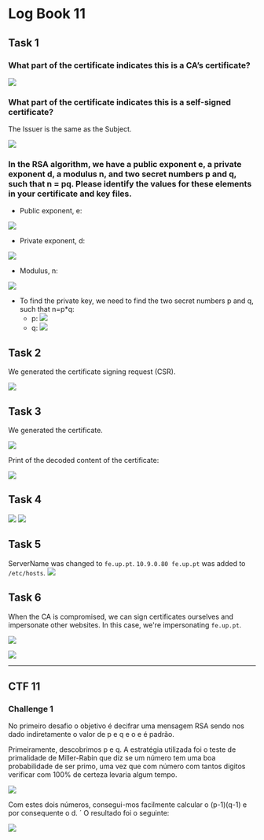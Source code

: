 # Log Book 11

## Task 1

### What part of the certificate indicates this is a CA’s certificate?
![](imgs/week11/task1-1.png)

### What part of the certificate indicates this is a self-signed certificate?
The Issuer is the same as the Subject.

![](imgs/week11/task1-2.png)

### In the RSA algorithm, we have a public exponent e, a private exponent d, a modulus n, and two secret numbers p and q, such that n = pq. Please identify the values for these elements in your certificate and key files.

- Public exponent, e:

![](imgs/week11/task1-3.png)

- Private exponent, d:

![](imgs/week11/task1-5.png)

- Modulus, n:
  
![](imgs/week11/task1-4.png)

- To find the private key, we need to find the two secret numbers p and q, such that n=p*q:
  - p:
    ![](imgs/week11/task1-6.png)
  - q:
    ![](imgs/week11/task1-7.png) 

## Task 2
We generated the certificate signing request (CSR).

![](imgs/week11/task2.png)

## Task 3
We generated the certificate.

![](imgs/week11/task3-1.png)

Print of the decoded content of the
certificate:

![](imgs/week11/task3-2.png)

## Task 4
![](imgs/week11/task4-1.png)
![](imgs/week11/task4-2.png)

## Task 5
ServerName was changed to ```fe.up.pt```. ```10.9.0.80 fe.up.pt``` was added to ```/etc/hosts```.
![](imgs/week11/task5.png)

## Task 6
When the CA is compromised, we can sign certificates ourselves and impersonate other websites. In this case, we're impersonating ```fe.up.pt```.

![](imgs/week11/task6-1.png)

![](imgs/week11/task6-2.png)

---

## CTF 11
### Challenge 1

No primeiro desafio o objetivo é decifrar uma mensagem RSA sendo nos dado indiretamente o valor de p e q e o e é padrão.

Primeiramente, descobrimos p e q. A estratégia utilizada foi o teste de primalidade de Miller-Rabin que diz se um número tem uma boa probabilidade de ser primo, uma vez que com número com tantos digitos verificar com 100% de certeza levaria algum tempo.

<img src="imgs/week11/ctf1img1.png">

Com estes dois números, consegui-mos facilmente calcular o (p-1)(q-1) e por consequente o d.
´
O resultado foi o seguinte: 

<img src="imgs/week11/ctf1img2.png">

